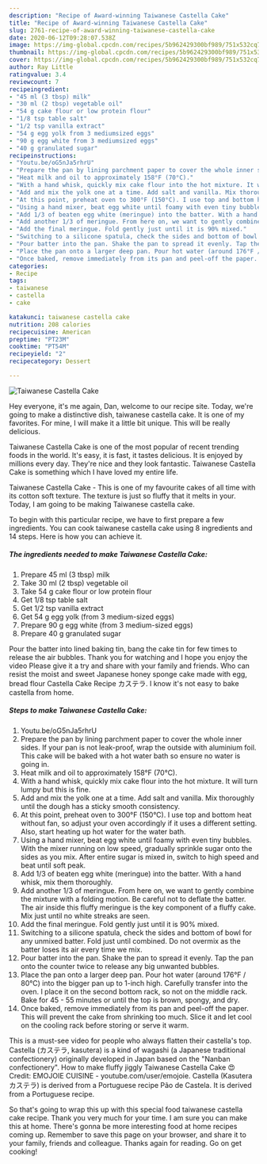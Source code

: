 ```yaml
---
description: "Recipe of Award-winning Taiwanese Castella Cake"
title: "Recipe of Award-winning Taiwanese Castella Cake"
slug: 2761-recipe-of-award-winning-taiwanese-castella-cake
date: 2020-06-12T09:28:07.538Z
image: https://img-global.cpcdn.com/recipes/5b962429300bf989/751x532cq70/taiwanese-castella-cake-recipe-main-photo.jpg
thumbnail: https://img-global.cpcdn.com/recipes/5b962429300bf989/751x532cq70/taiwanese-castella-cake-recipe-main-photo.jpg
cover: https://img-global.cpcdn.com/recipes/5b962429300bf989/751x532cq70/taiwanese-castella-cake-recipe-main-photo.jpg
author: Ray Little
ratingvalue: 3.4
reviewcount: 7
recipeingredient:
- "45 ml (3 tbsp) milk"
- "30 ml (2 tbsp) vegetable oil"
- "54 g cake flour or low protein flour"
- "1/8 tsp table salt"
- "1/2 tsp vanilla extract"
- "54 g egg yolk from 3 mediumsized eggs"
- "90 g egg white from 3 mediumsized eggs"
- "40 g granulated sugar"
recipeinstructions:
- "Youtu.be/oG5nJa5rhrU"
- "Prepare the pan by lining parchment paper to cover the whole inner sides. If your pan is not leak-proof, wrap the outside with aluminium foil. This cake will be baked with a hot water bath so ensure no water is going in."
- "Heat milk and oil to approximately 158°F (70°C)."
- "With a hand whisk, quickly mix cake flour into the hot mixture. It will turn lumpy but this is fine."
- "Add and mix the yolk one at a time. Add salt and vanilla. Mix thoroughly until the dough has a sticky smooth consistency."
- "At this point, preheat oven to 300°F (150°C). I use top and bottom heat without fan, so adjust your oven accordingly if it uses a different setting. Also, start heating up hot water for the water bath."
- "Using a hand mixer, beat egg white until foamy with even tiny bubbles. With the mixer running on low speed, gradually sprinkle sugar onto the sides as you mix. After entire sugar is mixed in, switch to high speed and beat until soft peak."
- "Add 1/3 of beaten egg white (meringue) into the batter. With a hand whisk, mix them thoroughly."
- "Add another 1/3 of meringue. From here on, we want to gently combine the mixture with a folding motion. Be careful not to deflate the batter. The air inside this fluffy meringue is the key component of a fluffy cake. Mix just until no white streaks are seen."
- "Add the final meringue. Fold gently just until it is 90% mixed."
- "Switching to a silicone spatula, check the sides and bottom of bowl for any unmixed batter. Fold just until combined. Do not overmix as the batter loses its air every time we mix."
- "Pour batter into the pan. Shake the pan to spread it evenly. Tap the pan onto the counter twice to release any big unwanted bubbles."
- "Place the pan onto a larger deep pan. Pour hot water (around 176°F / 80°C) into the bigger pan up to 1-inch high. Carefully transfer into the oven. I place it on the second bottom rack, so not on the middle rack. Bake for 45 - 55 minutes or until the top is brown, spongy, and dry."
- "Once baked, remove immediately from its pan and peel-off the paper. This will prevent the cake from shrinking too much. Slice it and let cool on the cooling rack before storing or serve it warm."
categories:
- Recipe
tags:
- taiwanese
- castella
- cake

katakunci: taiwanese castella cake 
nutrition: 208 calories
recipecuisine: American
preptime: "PT23M"
cooktime: "PT54M"
recipeyield: "2"
recipecategory: Dessert

---
```



![Taiwanese Castella Cake](https://img-global.cpcdn.com/recipes/5b962429300bf989/751x532cq70/taiwanese-castella-cake-recipe-main-photo.jpg)

Hey everyone, it's me again, Dan, welcome to our recipe site. Today, we're going to make a distinctive dish, taiwanese castella cake. It is one of my favorites. For mine, I will make it a little bit unique. This will be really delicious.

Taiwanese Castella Cake is one of the most popular of recent trending foods in the world. It's easy, it is fast, it tastes delicious. It is enjoyed by millions every day. They're nice and they look fantastic. Taiwanese Castella Cake is something which I have loved my entire life.

Taiwanese Castella Cake - This is one of my favourite cakes of all time with its cotton soft texture. The texture is just so fluffy that it melts in your. Today, I am going to be making Taiwanese castella cake.


To begin with this particular recipe, we have to first prepare a few ingredients. You can cook taiwanese castella cake using 8 ingredients and 14 steps. Here is how you can achieve it.

<!--inarticleads1-->

##### The ingredients needed to make Taiwanese Castella Cake:

1. Prepare 45 ml (3 tbsp) milk
1. Take 30 ml (2 tbsp) vegetable oil
1. Take 54 g cake flour or low protein flour
1. Get 1/8 tsp table salt
1. Get 1/2 tsp vanilla extract
1. Get 54 g egg yolk (from 3 medium-sized eggs)
1. Prepare 90 g egg white (from 3 medium-sized eggs)
1. Prepare 40 g granulated sugar


Pour the batter into lined baking tin, bang the cake tin for few times to release the air bubbles. Thank you for watching and I hope you enjoy the video Please give it a try and share with your family and friends. Who can resist the moist and sweet Japanese honey sponge cake made with egg, bread flour Castella Cake Recipe カステラ. I know it&#39;s not easy to bake castella from home. 

<!--inarticleads2-->

##### Steps to make Taiwanese Castella Cake:

1. Youtu.be/oG5nJa5rhrU
1. Prepare the pan by lining parchment paper to cover the whole inner sides. If your pan is not leak-proof, wrap the outside with aluminium foil. This cake will be baked with a hot water bath so ensure no water is going in.
1. Heat milk and oil to approximately 158°F (70°C).
1. With a hand whisk, quickly mix cake flour into the hot mixture. It will turn lumpy but this is fine.
1. Add and mix the yolk one at a time. Add salt and vanilla. Mix thoroughly until the dough has a sticky smooth consistency.
1. At this point, preheat oven to 300°F (150°C). I use top and bottom heat without fan, so adjust your oven accordingly if it uses a different setting. Also, start heating up hot water for the water bath.
1. Using a hand mixer, beat egg white until foamy with even tiny bubbles. With the mixer running on low speed, gradually sprinkle sugar onto the sides as you mix. After entire sugar is mixed in, switch to high speed and beat until soft peak.
1. Add 1/3 of beaten egg white (meringue) into the batter. With a hand whisk, mix them thoroughly.
1. Add another 1/3 of meringue. From here on, we want to gently combine the mixture with a folding motion. Be careful not to deflate the batter. The air inside this fluffy meringue is the key component of a fluffy cake. Mix just until no white streaks are seen.
1. Add the final meringue. Fold gently just until it is 90% mixed.
1. Switching to a silicone spatula, check the sides and bottom of bowl for any unmixed batter. Fold just until combined. Do not overmix as the batter loses its air every time we mix.
1. Pour batter into the pan. Shake the pan to spread it evenly. Tap the pan onto the counter twice to release any big unwanted bubbles.
1. Place the pan onto a larger deep pan. Pour hot water (around 176°F / 80°C) into the bigger pan up to 1-inch high. Carefully transfer into the oven. I place it on the second bottom rack, so not on the middle rack. Bake for 45 - 55 minutes or until the top is brown, spongy, and dry.
1. Once baked, remove immediately from its pan and peel-off the paper. This will prevent the cake from shrinking too much. Slice it and let cool on the cooling rack before storing or serve it warm.


This is a must-see video for people who always flatten their castella&#39;s top. Castella (カステラ, kasutera) is a kind of wagashi (a Japanese traditional confectionery) originally developed in Japan based on the &#34;Nanban confectionery&#34;. How to make fluffy jiggly Taiwanese Castella Cake 😍 Credit: EMOJOIE CUISINE - youtube.com/user/emojoie. Castella (Kasutera カステラ) is derived from a Portuguese recipe Pão de Castela. It is derived from a Portuguese recipe. 

So that's going to wrap this up with this special food taiwanese castella cake recipe. Thank you very much for your time. I am sure you can make this at home. There's gonna be more interesting food at home recipes coming up. Remember to save this page on your browser, and share it to your family, friends and colleague. Thanks again for reading. Go on get cooking!
